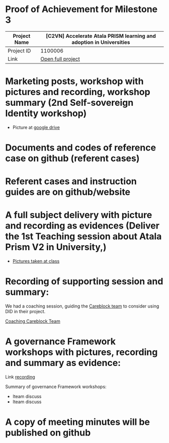 #  Proof of Achievement for Milestone 3
|  Project Name |[C2VN] Accelerate Atala PRISM learning and adoption in Universities|
| ------------ | ------------ |
| Project ID  | 1100006 |
|  Link  |  [Open full project](https://projectcatalyst.io/funds/11/cardano-open-ecosystem/c2vn-accelerate-atala-prism-learning-and-adoption-in-universities-8d47f) |


# Marketing posts, workshop with pictures and recording, workshop summary (2nd Self-sovereign Identity workshop)
- Picture at [google drive ](https://photos.app.goo.gl/oVYpGo3Znq5dPjQm7)
# Documents and codes of reference case on github (referent cases)
# Referent cases and instruction guides are on github/website
# A full subject delivery with picture and recording as evidences (Deliver the 1st Teaching session about Atala Prism V2 in University,)
- [Pictures taken at class](https://drive.google.com/drive/folders/17R96Gvw0Vqh_CC6DQj8-AtcseNUuS7Qh)
# Recording of supporting session and summary:
We had a coaching session, guiding the [Careblock team](https://projectcatalyst.io/funds/11/cardano-use-cases-concept/careblock-empowering-secure-healthcare-transactions-by-cardano) to consider using DID in their project. 

[Coaching Careblock Team](https://www.youtube.com/watch?v=GhWtDi4xe0E?t=1913)



# A governance Framework workshops with pictures, recording and summary as evidence:

Link [recording](https://youtu.be/IVoLioyYy-o)

Summary of  governance Framework workshops:
- Iteam discuss
- Iteam discuss

# A copy of meeting minutes will be published on github
